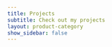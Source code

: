 ```yaml
---
title: Projects
subtitle: Check out my projects
layout: product-category
show_sidebar: false
---
```


